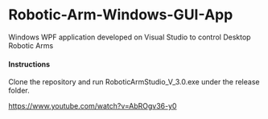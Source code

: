 # Robotic-Arm-Windows-GUI-App
Windows WPF application developed on Visual Studio to control Desktop Robotic Arms

#### Instructions
Clone the repository and run RoboticArmStudio_V_3.0.exe under the release folder.

https://www.youtube.com/watch?v=AbROgv36-y0
